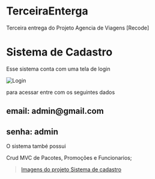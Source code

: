 # TerceiraEnterga
Terceira entrega do Projeto Agencia de Viagens [Recode]

<h1>Sistema de Cadastro</h1> 
 
 
   Esse sistema conta com uma tela de login<br>
   
   ![Login](https://user-images.githubusercontent.com/106941474/192399047-14536a00-c633-4107-a3ff-39fc9ad524a8.png)

   
   para acessar entre com os seguintes dados
  
   <h2>email: admin@gmail.com</h2>
    <h2>senha: admin</h2>
   
   O sistema també possui 
   
   Crud MVC de Pacotes, Promoções e Funcionarios;
   
  <blockquote class="imgur-embed-pub" lang="en" data-id="a/sMvMFWY"  ><a href="//imgur.com/a/sMvMFWY">Imagens do projeto Sistema de cadastro</a></blockquote><script async src="//s.imgur.com/min/embed.js" charset="utf-8"></script>
  
  
   
   
   
